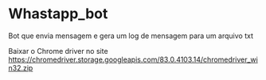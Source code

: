 # Whastapp_bot
Bot que envia mensagem e gera um log de mensagem para um arquivo txt

Baixar o Chrome driver no site https://chromedriver.storage.googleapis.com/83.0.4103.14/chromedriver_win32.zip
